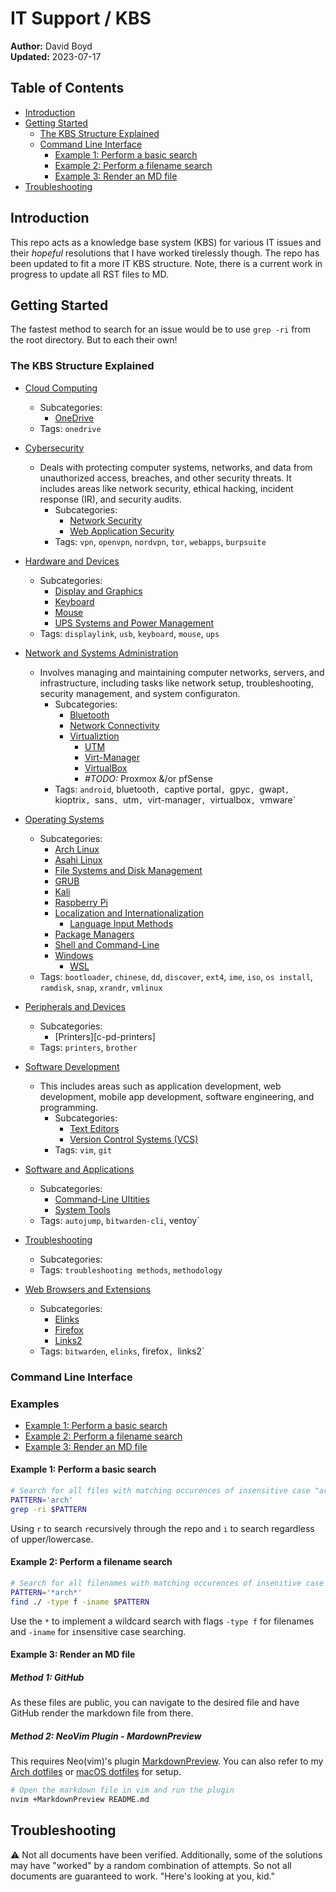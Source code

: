 # IT Support / KBS

**Author:** David Boyd<br>
**Updated:** 2023-07-17 

## Table of Contents

- [Introduction](#introduction)
- [Getting Started](#getting-started)
  - [The KBS Structure Explained](#the-kbs-structure-explained)
  - [Command Line Interface](#command-line-interface)
    - [Example 1: Perform a basic search](#example-1-perform-a-basic-search)
    - [Example 2: Perform a filename search](#example-1-perform-a-filename-search)
    - [Example 3: Render an MD file](#example-3-render-an-md-file)
- [Troubleshooting](#troubleshooting)

## Introduction

This repo acts as a knowledge base system (KBS) for various IT issues and their
*hopeful* resolutions that I have worked tirelessly though. The repo has been
updated to fit a more IT KBS structure. Note, there is a current work in
progress to update all RST files to MD.

## Getting Started

The fastest method to search for an issue would be to use `grep -ri` from the
root directory. But to each their own!

### The KBS Structure Explained

- [Cloud Computing][c-cc]
  - Subcategories:
    - [OneDrive][c-cc-onedrive]
  - Tags: `onedrive`

- [Cybersecurity][c-cs]
  - Deals with protecting computer systems, networks, and data from
  unauthorized access, breaches, and other security threats. It includes areas
  like network security, ethical hacking, incident response (IR), and security
  audits.
    - Subcategories: 
      - [Network Security][c-cs-ns]
      - [Web Application Security][c-cs-was]
    - Tags: `vpn`, `openvpn`, `nordvpn`, `tor`, `webapps`, `burpsuite`

- [Hardware and Devices][c-hw]
    - Subcategories: 
      - [Display and Graphics][c-hw-dng]
      - [Keyboard][c-hw-key]
      - [Mouse][c-hw-mouse]
      - [UPS Systems and Power Management][c-hw-ups]
    - Tags: `displaylink`, `usb`, `keyboard`, `mouse`, `ups`

- [Network and Systems Administration][c-nsa]
  - Involves managing and maintaining computer networks, servers, and
  infrastructure, including tasks like network setup, troubleshooting, security
  management, and system configuraton.
    - Subcategories: 
      - [Bluetooth][c-nsa-bt]
      - [Network Connectivity][c-nsa-nc]
      - [Virtualiztion][c-nsa-v]
        - [UTM][c-nsa-v-utm]
        - [Virt-Manager][c-nsa-v-vm]
        - [VirtualBox][c-nsa-v-vb]
        - *#TODO:* Proxmox &/or pfSense
    - Tags: `android`, bluetooth`, `captive portal`, `gpyc`, `gwapt`, 
            `kioptrix`, `sans`, `utm`, `virt-manager`, `virtualbox`, `vmware`

- [Operating Systems][c-os]
    - Subcategories: 
      - [Arch Linux][c-os-arch]
      - [Asahi Linux][c-os-asahi]
      - [File Systems and Disk Management][c-os-fs_dm]
      - [GRUB][c-os-grub]
      - [Kali][c-os-kali]
      - [Raspberry Pi][c-os-rpi]
      - [Localization and Internationalization][c-os-local]
        - [Language Input Methods][c-os-local-lang_input]
      - [Package Managers][c-os-pkgmgr]
      - [Shell and Command-Line][c-os-cli]
      - [Windows][c-os-win]
        - [WSL][c-os-win-wsl]
    - Tags: `bootloader`, `chinese`, `dd`, `discover`, `ext4`, `ime`, `iso`, 
            `os install`, `ramdisk`, `snap`, `xrandr`, `vmlinux`

- [Peripherals and Devices][c-pd]
    - Subcategories: 
      - [Printers][c-pd-printers]
    - Tags: `printers`, `brother`

- [Software Development][c-sd]
  - This includes areas such as application development, web development,
  mobile app development, software engineering, and programming.
    - Subcategories: 
      - [Text Editors][c-sd-tedits]
      - [Version Control Systems (VCS)][c-sd-vcs]
    - Tags: `vim`, `git`

- [Software and Applications][c-sa]
    - Subcategories: 
      - [Command-Line Ultities][c-sa-cli]
      - [System Tools][c-sa-st]
    - Tags: `autojump`, `bitwarden-cli`, ventoy`

- [Troubleshooting][c-ts]
    - Subcategories: 
    - Tags: `troubleshooting methods`, `methodology`

- [Web Browsers and Extensions][c-wbe]
    - Subcategories: 
      - [Elinks][c-wbe-elinks]
      - [Firefox][c-wbe-firefox]
      - [Links2][c-wbe-links2]
    - Tags: `bitwarden`, `elinks`, firefox`, `links2`

### Command Line Interface

### Examples

- [Example 1: Perform a basic search](#example-1-perform-a-basic-search)
- [Example 2: Perform a filename search](#example-1-perform-a-filename-search)
- [Example 3: Render an MD file](#example-3-render-an-md-file)

<a id="example-1-perform-a-basic-search"></a>
#### Example 1: Perform a basic search

``` bash
# Search for all files with matching occurences of insensitive case "arch"
PATTERN='arch'
grep -ri $PATTERN
```

Using `r` to search `r`ecursively through the repo and `i` to search regardless
of upper/lowercase.

<a id="example-1-perform-a-filename-search"></a>
#### Example 2: Perform a filename search

``` bash
# Search for all filenames with matching occurences of insenitive case "arch"
PATTERN='*arch*'
find ./ -type f -iname $PATTERN
```

Use the `*` to implement a wildcard search with flags `-type f` for filenames
and `-iname` for `i`nsensitive case searching.

<a id="example-3-render-an-md-file"></a>
#### Example 3: Render an MD file

##### Method 1: GitHub

As these files are public, you can navigate to the desired file and have GitHub
render the markdown file from there.

##### Method 2: NeoVim Plugin - MardownPreview

This requires  Neo(vim)'s plugin [MarkdownPreview][mdp]. You can also refer to
my [Arch dotfiles][dotties] or [macOS dotfiles][mac-nvim] for setup.

``` bash
# Open the markdown file in vim and run the plugin
nvim +MarkdownPreview README.md
```

## Troubleshooting

:warning: Not all documents have been verified.  Additionally, some of the 
solutions may have "worked" by a random combination of attempts. So not all 
documents are guaranteed to work. "Here's looking at you, kid."

<!-- Reference Links -->

[c-cc]: https://github.com/dboyd42/it-support/tree/master/Cloud%20Computing
[c-cc-onedrive]: https://github.com/dboyd42/it-support/tree/master/Cloud%20Computing/OneDrive
[c-cs]: https://github.com/dboyd42/it-support/tree/master/Cybersecurity
[c-cs-ns]: https://github.com/dboyd42/it-support/tree/master/Cybersecurity/Network%20Security/VPN%20Services
[c-cs-was]: https://github.com/dboyd42/it-support/tree/master/Cybersecurity/Web%20Application%20Security/BurpSuite
[c-hw]: https://github.com/dboyd42/it-support/tree/master/Hardware%20and%20Devices
[c-hw-dng]: https://github.com/dboyd42/it-support/tree/master/Hardware%20and%20Devices/Display%20and%20Graphics/DisplayLink
[c-hw-key]: https://github.com/dboyd42/it-support/tree/master/Hardware%20and%20Devices/Keyboard
[c-hw-mouse]: https://github.com/dboyd42/it-support/tree/master/Hardware%20and%20Devices/Mouse/Remapping%20SW
[c-hw-ups]: https://github.com/dboyd42/it-support/tree/master/Hardware%20and%20Devices/UPS%20Systems%20and%20Power%20Management/CyberPower
[c-nsa]: https://github.com/dboyd42/it-support/tree/master/Network%20and%20Systems%20Administration
[c-os]: https://github.com/dboyd42/it-support/tree/master/Operating%20Systems
[c-pd]: https://github.com/dboyd42/it-support/tree/master/Peripherals%20and%20Devices/Printers/Brother
[c-sd]: https://github.com/dboyd42/it-support/tree/master/Software%20Development
[c-sa]: https://github.com/dboyd42/it-support/tree/master/Software%20and%20Applications
[c-ts]: https://github.com/dboyd42/it-support/tree/master/Troubleshooting
[c-wbe]: https://github.com/dboyd42/it-support/tree/master/Web%20Browsers%20and%20Extensions
[c-nsa-bt]: https://github.com/dboyd42/it-support/tree/master/Network%20and%20Systems%20Administration/Bluetooth
[c-nsa-nc]: https://github.com/dboyd42/it-support/tree/master/Network%20and%20Systems%20Administration/Network%20Connectivity
[c-nsa-v]: https://github.com/dboyd42/it-support/tree/master/Network%20and%20Systems%20Administration/Virtualization
[c-nsa-v-utm]: https://github.com/dboyd42/it-support/tree/master/Network%20and%20Systems%20Administration/Virtualization/UTM
[c-nsa-v-vm]: https://github.com/dboyd42/it-support/tree/master/Network%20and%20Systems%20Administration/Virtualization/Virt-Manager
[c-nsa-v-vb]: https://github.com/dboyd42/it-support/tree/master/Network%20and%20Systems%20Administration/Virtualization/VirtualBox
[c-os-arch]: https://github.com/dboyd42/it-support/tree/master/Operating%20Systems/Arch%20Linux
[c-os-asahi]: https://github.com/dboyd42/it-support/tree/master/Operating%20Systems/Asahi%20Linux%20(M1)
[c-os-fs_dm]: https://github.com/dboyd42/it-support/tree/master/Operating%20Systems/File%20Systems%20and%20Disk%20Management
[c-os-grub]: https://github.com/dboyd42/it-support/tree/master/Operating%20Systems/GRUB%20(Grand%20Unified%20Bootloader)
[c-os-kali]: https://github.com/dboyd42/it-support/tree/master/Operating%20Systems/Kali
[c-os-rpi]: https://github.com/dboyd42/it-support/tree/master/Operating%20Systems/Raspberry%20Pi
[c-os-local]: https://github.com/dboyd42/it-support/tree/master/Operating%20Systems/Localization%20and%20Internationalization/Language%20Input%20Methods
[c-os-local-lang_input]: https://github.com/dboyd42/it-support/tree/master/Operating%20Systems/Localization%20and%20Internationalization/Language%20Input%20Methods
[c-os-pkgmgr]: https://github.com/dboyd42/it-support/tree/master/Operating%20Systems/Package%20Managers/Linux
[c-os-cli]: https://github.com/dboyd42/it-support/tree/master/Operating%20Systems/Shell%20and%20Command-Line
[c-os-win]: https://github.com/dboyd42/it-support/tree/master/Operating%20Systems/Windows
[c-os-win-wsl]: https://github.com/dboyd42/it-support/tree/master/Operating%20Systems/Windows/WSL
[c-pd-printers-bro]: https://github.com/dboyd42/it-support/tree/master/Peripherals%20and%20Devices/Printers/Brother
[c-sd-tedits]: https://github.com/dboyd42/it-support/tree/master/Software%20Development/Text%20Editors/Vim
[c-sd-vcs]: https://github.com/dboyd42/it-support/tree/master/Software%20Development/VCS%20(Version%20Control%20Systems)/Git/git
[c-sa-cli]: https://github.com/dboyd42/it-support/tree/master/Software%20and%20Applications/Command-Line%20Utilities
[c-sa-st]: https://github.com/dboyd42/it-support/tree/master/Software%20and%20Applications/System%20Tools/Bootable%20Media%20Creation/Ventoy
[c-wbe-elinks]: https://github.com/dboyd42/it-support/tree/master/Web%20Browsers%20and%20Extensions/Elinks
[c-wbe-firefox]: https://github.com/dboyd42/it-support/tree/master/Web%20Browsers%20and%20Extensions/Firefox
[c-wbe-links2]: https://github.com/dboyd42/it-support/tree/master/Web%20Browsers%20and%20Extensions/Links2

[mdp]: https://github.com/iamcco/markdown-preview.nvim
[dotties]: https://github.com/dboyd42/dotfiles/tree/master/home/.config/nvim
[mac-nvim]: https://github.com/dboyd42/dotfiles/blob/master/macos-setup.md

